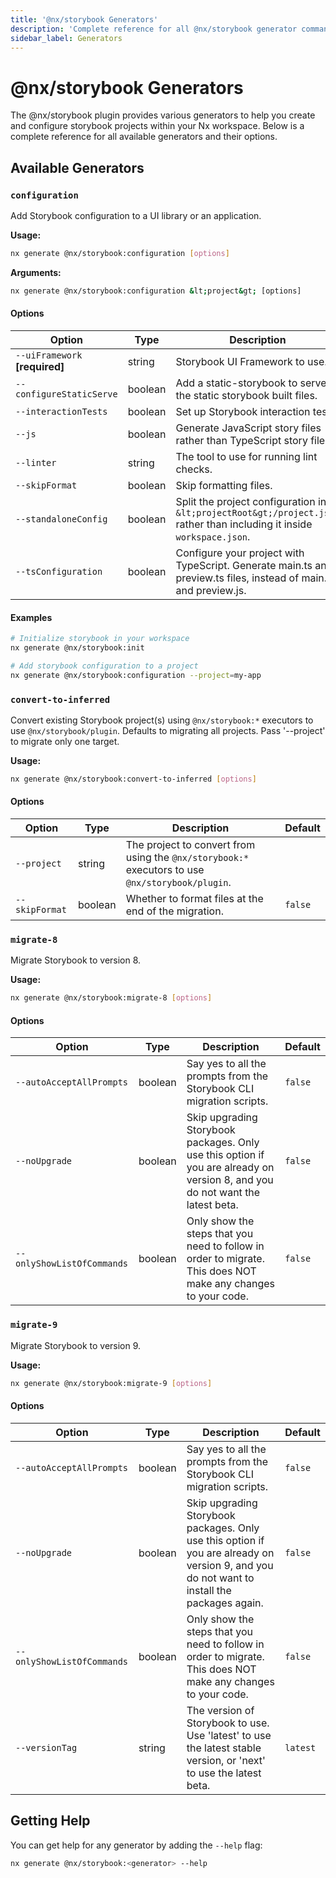 ```yaml
---
title: '@nx/storybook Generators'
description: 'Complete reference for all @nx/storybook generator commands'
sidebar_label: Generators
---
```


# @nx/storybook Generators

The @nx/storybook plugin provides various generators to help you create and configure storybook projects within your Nx workspace.
Below is a complete reference for all available generators and their options.

## Available Generators

### `configuration`

Add Storybook configuration to a UI library or an application.

**Usage:**

```bash
nx generate @nx/storybook:configuration [options]
```

**Arguments:**

```bash
nx generate @nx/storybook:configuration &lt;project&gt; [options]
```

#### Options

| Option                         | Type    | Description                                                                                                               | Default  |
| ------------------------------ | ------- | ------------------------------------------------------------------------------------------------------------------------- | -------- |
| `--uiFramework` **[required]** | string  | Storybook UI Framework to use.                                                                                            |          |
| `--configureStaticServe`       | boolean | Add a static-storybook to serve the static storybook built files.                                                         | `false`  |
| `--interactionTests`           | boolean | Set up Storybook interaction tests.                                                                                       | `true`   |
| `--js`                         | boolean | Generate JavaScript story files rather than TypeScript story files.                                                       | `false`  |
| `--linter`                     | string  | The tool to use for running lint checks.                                                                                  | `eslint` |
| `--skipFormat`                 | boolean | Skip formatting files.                                                                                                    | `false`  |
| `--standaloneConfig`           | boolean | Split the project configuration into `&lt;projectRoot&gt;/project.json` rather than including it inside `workspace.json`. | `true`   |
| `--tsConfiguration`            | boolean | Configure your project with TypeScript. Generate main.ts and preview.ts files, instead of main.js and preview.js.         | `true`   |

#### Examples

```bash
# Initialize storybook in your workspace
nx generate @nx/storybook:init

# Add storybook configuration to a project
nx generate @nx/storybook:configuration --project=my-app
```

### `convert-to-inferred`

Convert existing Storybook project(s) using `@nx/storybook:*` executors to use `@nx/storybook/plugin`. Defaults to migrating all projects. Pass '--project' to migrate only one target.

**Usage:**

```bash
nx generate @nx/storybook:convert-to-inferred [options]
```

#### Options

| Option         | Type    | Description                                                                                      | Default |
| -------------- | ------- | ------------------------------------------------------------------------------------------------ | ------- |
| `--project`    | string  | The project to convert from using the `@nx/storybook:*` executors to use `@nx/storybook/plugin`. |         |
| `--skipFormat` | boolean | Whether to format files at the end of the migration.                                             | `false` |

### `migrate-8`

Migrate Storybook to version 8.

**Usage:**

```bash
nx generate @nx/storybook:migrate-8 [options]
```

#### Options

| Option                     | Type    | Description                                                                                                                   | Default |
| -------------------------- | ------- | ----------------------------------------------------------------------------------------------------------------------------- | ------- |
| `--autoAcceptAllPrompts`   | boolean | Say yes to all the prompts from the Storybook CLI migration scripts.                                                          | `false` |
| `--noUpgrade`              | boolean | Skip upgrading Storybook packages. Only use this option if you are already on version 8, and you do not want the latest beta. | `false` |
| `--onlyShowListOfCommands` | boolean | Only show the steps that you need to follow in order to migrate. This does NOT make any changes to your code.                 | `false` |

### `migrate-9`

Migrate Storybook to version 9.

**Usage:**

```bash
nx generate @nx/storybook:migrate-9 [options]
```

#### Options

| Option                     | Type    | Description                                                                                                                                 | Default  |
| -------------------------- | ------- | ------------------------------------------------------------------------------------------------------------------------------------------- | -------- |
| `--autoAcceptAllPrompts`   | boolean | Say yes to all the prompts from the Storybook CLI migration scripts.                                                                        | `false`  |
| `--noUpgrade`              | boolean | Skip upgrading Storybook packages. Only use this option if you are already on version 9, and you do not want to install the packages again. | `false`  |
| `--onlyShowListOfCommands` | boolean | Only show the steps that you need to follow in order to migrate. This does NOT make any changes to your code.                               | `false`  |
| `--versionTag`             | string  | The version of Storybook to use. Use 'latest' to use the latest stable version, or 'next' to use the latest beta.                           | `latest` |

## Getting Help

You can get help for any generator by adding the `--help` flag:

```bash
nx generate @nx/storybook:<generator> --help
```
